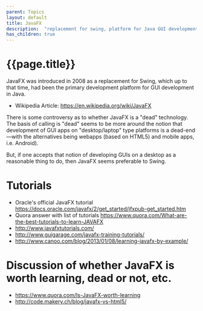 ```yaml
---
parent: Topics
layout: default
title: JavaFX
description:  "replacement for swing, platform for Java GUI development"
has_children: true
---
```


# {{page.title}}

JavaFX was introduced in 2008 as a replacement for Swing, which up to that time, had been the primary development platform for GUI development in Java.

* Wikipedia Article: <https://en.wikipedia.org/wiki/JavaFX>

There is some controversy as to whether JavaFX is a "dead" technology.   The basis of calling is "dead" seems to be more 
around the notion that development of GUI apps on "desktop/laptop" type platforms is a dead-end&mdash;with the alternatives 
being webapps (based on HTML5) and mobile apps, i.e. Android).

But, if one accepts that notion of developing GUIs on a desktop as a reasonable thing to do, then JavaFX seems preferable to
Swing. 

# Tutorials
* Oracle's official JavaFX tutorial <https://docs.oracle.com/javafx/2/get_started/jfxpub-get_started.htm>
* Quora answer with list of tutorials <https://www.quora.com/What-are-the-best-tutorials-to-learn-JAVAFX>
* <http://www.javafxtutorials.com/>
* <http://www.guigarage.com/javafx-training-tutorials/>
* <http://www.canoo.com/blog/2013/01/08/learning-javafx-by-example/>

# Discussion of whether JavaFX is worth learning, dead or not, etc.

* <https://www.quora.com/Is-JavaFX-worth-learning>
* <http://code.makery.ch/blog/javafx-vs-html5/>
